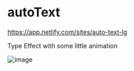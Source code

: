 # autoText

https://app.netlify.com/sites/auto-text-lg

Type Effect with some little animation

![image](https://user-images.githubusercontent.com/72318958/187096238-680477a2-46bd-4956-ba6b-a2e7503779d9.png)
